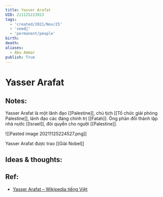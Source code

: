 ```yaml
---
title: Yasser Arafat
UID: 211125223923
tags:
  - 'created/2021/Nov/25'
  - 'seed🥜'
  - 'permanent/people'
birth:
death:
aliases:
  - Abu Ammar
publish: True
---
```

# Yasser Arafat

## Notes:
Yasser Arafat là một lãnh đạo [[Palestine]], chủ tịch [[Tổ chức giải phóng Palestine]], lãnh đạo các đảng chính trị [[Fatah]]. Ông phản đối thành lập nhà nước [[Israel]], đòi quyền cho người [[Palestine]].

![[Pasted image 20211125224527.png]]

Yasser Arafat được trao [[Giải Nobel]]

## Ideas & thoughts:
## Ref:
- [Yasser Arafat – Wikipedia tiếng Việt](https://vi.wikipedia.org/wiki/Yasser_Arafat)